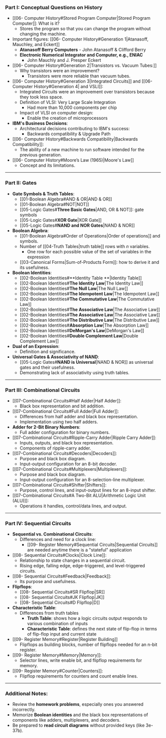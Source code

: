 ### **Part I: Conceptual Questions on History**
- [[06- Computer History#Stored Program Computer|Stored Program Computer]]: What is it?
   - Stores the program so that you can change the program without changing the machine.
- Important figures: [[06- Computer History#Generation 1|Atanasoff, Mauchley, and Eckert]]
	- **Atanasoff Berry Computers** 
		   - John Atanasoff & Clifford Berry
	- **Electronic Numerical Integrator and Computer, e.g., ENIAC** 
		- John Mauchly and J. Presper Eckert
- [[06- Computer History#Generation 2|Transistors vs. Vacuum Tubes:]]
	- Why transistors were an improvement?
		- Transistors were more reliable than vacuum tubes.
- [[06- Computer History#Generation 3|Integrated Circuits]] and [[06- Computer History#Generation 4| and VSLI]]:
	- Integrated Circuits were an improvement over transistors because they took less space.
	- Definition of VLSI: Very Large Scale Integration
		- Had more than 10,000 components per chip
	- Impact of VLSI on computer design: 
		- Enable the creation of microprocessors
-  **IBM's Business Decisions**:
	- Architectural decisions contributing to IBM's success:
		- Backwards compatibility & Upgrade Path
-  [[06- Computer History#Backwards Compatibility|Backwards Compatibility]]:
	- The ability of a new machine to run software intended for the previous generation.
-  [[06- Computer History#Moore’s Law (1965)|Moore's Law]]
	- Concept and its limitations.

---

### **Part II: Gates**
- **Gate Symbols & Truth Tables**:
	- [[01-Boolean Algebra#AND & OR|AND & OR]]
	- [[01-Boolean Algebra#NOT|NOT]]
	- [[05-Logic Gates#**Three Basic Gates**|AND, OR & NOT]]: gate symbols
	- [[05-Logic Gates#**XOR Gate**|XOR Gate]]
	- [[05-Logic Gates#**NAND and NOR Gates**|NAND & NOR]] 
- **Boolean Algebra**:
	- [[01-Boolean Algebra#Order of Operations|Order of operations]] and symbols.
	- Number of [[04-Truth Tables|truth table]] rows with *n* variables.
		- One row for each possible value of the set of variables in the expression
	- [[03-Canonical Forms|Sum-of-Products Form]]: how to derive it and its usefulness.
- **Boolean Identities**:
	- [[02-Boolean Identities#**Identity Table **|Identity Table]]
	- [[02-Boolean Identities#**The Identity Law**|The Identity Law]]
	- [[02-Boolean Identities#**The Null Law**|The Null Law]]
	- [[02-Boolean Identities#**The Idempotent Law**|The Idempotent Law]]
	- [[02-Boolean Identities#**The Commutative Law**|The Commutative Law]]
	- [[02-Boolean Identities#**The Associative Law**|The Associative Law]]
	- [[02-Boolean Identities#**The Associative Law**|The Associative Law]]
	- [[02-Boolean Identities#**The Distributive Law**|The Distributive Law]]
	- [[02-Boolean Identities#**Absorption Law**|The Absorption Law]]
	- [[02-Boolean Identities#**DeMorgan's Law**|DeMorgan's Law]]
	- [[02-Boolean Identities#**Double Complement Law**|Double Complement Law]]
-  **Dual of an Expression**:
	- Definition and significance.
- **Universal Gates & Associativity of NAND**:
	- [[05-Logic Gates#**NAND is Universal**|NAND & NOR]] as universal gates and their usefulness.
	- Demonstrating lack of associativity using truth tables.

---

### **Part III: Combinational Circuits**
- [[07-Combinational Circuits#Half Adder|Half Adder]]:
	- Black box representation and bit addition.
- [[07-Combinational Circuits#Full Adder|Full Adder]]:
	- Differences from half adder and black box representation.
	- Implementation using two half adders.
- **Adder for 2-Bit Binary Numbers**:
	- Full adder configuration for binary numbers.
- [[07-Combinational Circuits#Ripple-Carry Adder|Ripple Carry Adder]]:
	- Inputs, outputs, and black box representation.
	- Components of ripple-carry adder.
- [[07-Combinational Circuits#Decoders|Decoders]]:
	- Purpose and black box diagram.
	- Input-output configuration for an 8-bit decoder.
- [[07-Combinational Circuits#Multiplexers|Multiplexers]]:
	- Purpose and black box diagram.
	- Input-output configuration for an 8-selection-line multiplexer.
- [[07-Combinational Circuits#Shifter|Shifters]]:
	- Purpose, control lines, and input-output lines for an 8-input shifter.
- [[07-Combinational Circuits#A Two-Bit ALU|Arithmetic Logic Unit (ALU)]]:
	- Operations it handles, control/data lines, and output.

---

### **Part IV: Sequential Circuits**
- **Sequential vs. Combinational Circuits**:
	- Differences and need for a clock line:
		- [[09- Register Memory#Sequential Circuits|Sequential Circuits]] are needed anytime there is a "stateful" application
- [[08- Sequential Circuits#Clocks|Clock Line]]:
	- Relationship to state changes in a sequential circuit.
	- Rising edge, falling edge, edge-triggered, and level-triggered circuits.
- [[08- Sequential Circuits#Feedback|Feedback]]:
	- Its purpose and usefulness.
- **Flipflops**:
	- [[08- Sequential Circuits#SR Flipflop|SR]]
	- [[08- Sequential Circuits#JK Flipflop|JK]]
	- [[08- Sequential Circuits#D Flipflop|D]]
- **Characteristic Table**:
	- Differences from truth tables
		- **Truth Table**: shows how a logic circuits output responds to various combination of inputs
		- **Characteristic Table**: defines the next state of flip-flop in terms of flip-flop input and current state
- [[09- Register Memory#Register|Register Building]]
	- Flipflops as building blocks, number of flipflops needed for an n-bit register.
- [[09- Register Memory#Memory|Memory]]:
	- Selector lines, write enable bit, and flipflop requirements for memory.
- [[09- Register Memory#Counter|Counters]]:
	- Flipflop requirements for counters and count enable lines.

---

### **Additional Notes**:
- Review the **homework problems**, especially ones you answered incorrectly.
- Memorize **Boolean identities** and the black box representations of components like adders, multiplexers, and decoders.
- Be prepared to **read circuit diagrams** without provided keys (like 3e-37b).
